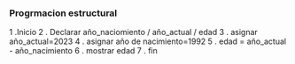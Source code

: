 ### Progrmacion estructural

1 .Inicio
2 . Declarar año_naciomiento / año_actual / edad
3 . asignar año_actual=2023
4 . asignar año de nacimiento=1992
5 . edad = año_actual - año_nacimiento
6 . mostrar edad
7 . fin
